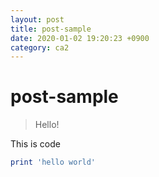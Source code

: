 ```yaml
---
layout: post
title: post-sample
date: 2020-01-02 19:20:23 +0900
category: ca2
---
```

# post-sample
> Hello!

This is code
```ruby
print 'hello world'
```